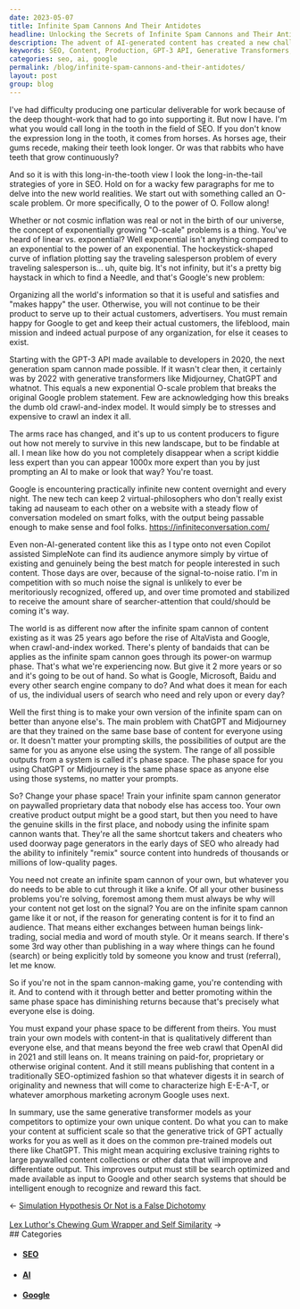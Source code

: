 ```yaml
---
date: 2023-05-07
title: Infinite Spam Cannons And Their Antidotes
headline: Unlocking the Secrets of Infinite Spam Cannons and Their Antidotes
description: The advent of AI-generated content has created a new challenge for search engines to organize the infinite new glutton of information in a useful way. I discuss the need for us content producers to find ways to stand out from the 'infinite spam cannon' and offer solutions for optimizing our content to be recognized and rewarded by search engines.
keywords: SEO, Content, Production, GPT-3 API, Generative Transformers, Midjourney, ChatGPT, Linear vs. Exponential, Cosmic Inflation, Traveling Salesperson Problem, Google, Search Engine, Signal-to-Noise Ratio, Copilot, SimpleNote, AltaVista, Crawl-and-Index Model, Bandaids, Script Kiddie, AI, Virtual-Philosophers, Phase Space, Generative Trick, Paywalled Content
categories: seo, ai, google
permalink: /blog/infinite-spam-cannons-and-their-antidotes/
layout: post
group: blog
---
```



I've had difficulty producing one particular deliverable for work because of
the deep thought-work that had to go into supporting it. But now I have. I'm
what you would call long in the tooth in the field of SEO. If you don't know
the expression long in the tooth, it comes from horses. As horses age, their
gums recede, making their teeth look longer. Or was that rabbits who have teeth
that grow continuously?

And so it is with this long-in-the-tooth view I look the long-in-the-tail
strategies of yore in SEO. Hold on for a wacky few paragraphs for me to delve
into the new world realities. We start out with something called an O-scale
problem. Or more specifically, O to the power of O. Follow along!

Whether or not cosmic inflation was real or not in the birth of our universe,
the concept of exponentially growing "O-scale" problems is a thing. You've
heard of linear vs. exponential? Well exponential isn't anything compared to an
exponential to the power of an exponential. The hockeystick-shaped curve of
inflation plotting say the traveling salesperson problem of every traveling
salesperson is... uh, quite big. It's not infinity, but it's a pretty big
haystack in which to find a Needle, and that's Google's new problem:

Organizing all the world's information so that it is useful and satisfies and
"makes happy" the user. Otherwise, you will not continue to be their product to
serve up to their actual customers, advertisers. You must remain happy for
Google to get and keep their actual customers, the lifeblood, main mission and
indeed actual purpose of any organization, for else it ceases to exist. 

Starting with the GPT-3 API made available to developers in 2020, the next
generation spam cannon made possible. If it wasn't clear then, it certainly was
by 2022 with generative transformers like Midjourney, ChatGPT and whatnot. This
equals a new exponential O-scale problem that breaks the original Google
problem statement. Few are acknowledging how this breaks the dumb old
crawl-and-index model. It would simply be to stresses and expensive to crawl an
index it all. 

The arms race has changed, and it's up to us content producers to figure out
how not merely to survive in this new landscape, but to be findable at all. I
mean like how do you not completely disappear when a script kiddie less expert
than you can appear 1000x more expert than you by just prompting an AI to make
or look that way? You're toast. 

Google is encountering practically infinite new content overnight and every
night. The new tech can keep 2 virtual-philosophers who don't really exist
taking ad nauseam to each other on a website with a steady flow of conversation
modeled on smart folks, with the output being passable enough to make sense and
fool folks. https://infiniteconversation.com/

Even non-AI-generated content like this as I type onto not even Copilot
assisted SimpleNote can find its audience anymore simply by virtue of existing
and genuinely being the best match for people interested in such content. Those
days are over, because of the signal-to-noise ratio. I'm in competition with so
much noise the signal is unlikely to ever be meritoriously recognized, offered
up, and over time promoted and stabilized to receive the amount share of
searcher-attention that could/should be coming it's way. 

The world is as different now after the infinite spam cannon of content
existing as it was 25 years ago before the rise of AltaVista and Google, when
crawl-and-index worked. There's plenty of bandaids that can be applies as the
infinite spam cannon goes through its power-on warmup phase. That's what we're
experiencing now. But give it 2 more years or so and it's going to be out of
hand. So what is Google, Microsoft, Baidu and every other search engine company
to do? And what does it mean for each of us, the individual users of search who
need and rely upon or every day?

Well the first thing is to make your own version of the infinite spam can on
better than anyone else's. The main problem with ChatGPT and Midjourney are
that they trained on the same base base of content for everyone using or. It
doesn't matter your prompting skills, the possibilities of output are the same
for you as anyone else using the system. The range of all possible outputs from
a system is called it's phase space. The phase space for you using ChatGPT or
Midjourney is the same phase space as anyone else using those systems, no
matter your prompts. 

So? Change your phase space! Train your infinite spam cannon generator on
paywalled proprietary data that nobody else has access too. Your own creative
product output might be a good start, but then you need to have the genuine
skills in the first place, and nobody using the infinite spam cannon wants
that. They're all the same shortcut takers and cheaters who used doorway page
generators in the early days of SEO who already had the ability to infinitely
"remix" source content into hundreds of thousands or millions of low-quality
pages. 

You need not create an infinite spam cannon of your own, but whatever you do
needs to be able to cut through it like a knife. Of all your other business
problems you're solving, foremost among them must always be why will your
content not get lost on the signal? You are on the infinite spam cannon game
like it or not, if the reason for generating content is for it to find an
audience. That means either exchanges between human beings link-trading, social
media and word of mouth style. Or it means search. If there's some 3rd way
other than publishing in a way where things can he found (search) or being
explicitly told by someone you know and trust (referral), let me know. 

So if you're not in the spam cannon-making game, you're contending with it. And
to contend with it through better and better promoting within the same phase
space has diminishing returns because that's precisely what everyone else is
doing.  

You must expand your phase space to be different from theirs. You must train
your own models with content-in that is qualitatively different than everyone
else, and that means beyond the free web crawl that OpenAI did in 2021 and
still leans on. It means training on paid-for, proprietary or otherwise
original content. And it still means publishing that content in a traditionally
SEO-optimized fashion so that whatever digests it in search of originality and
newness that will come to characterize high E-E-A-T, or whatever amorphous
marketing acronym Google uses next. 

In summary, use the same generative transformer models as your competitors to
optimize your own unique content. Do what you can to make your content at
sufficient scale so that the generative trick of GPT actually works for you as
well as it does on the common pre-trained models out there like ChatGPT. This
might mean acquiring exclusive training rights to large paywalled content
collections or other data that will improve and differentiate output. This
improves output must still be search optimized and made available as input to
Google and other search systems that should be intelligent enough to recognize
and reward this fact.





















<div class="arrow-links"><div class="post-nav-prev"><span class="arrow">&larr;&nbsp;</span><a href="/blog/simulation-hypothesis-or-not-is-a-false-dichotomy/">Simulation Hypothesis Or Not is a False Dichotomy</a></div> &nbsp; <div class="post-nav-next"><a href="/blog/lex-luthor-s-chewing-gum-wrapper-and-self-similarity/">Lex Luthor's Chewing Gum Wrapper and Self Similarity</a><span class="arrow">&nbsp;&rarr;</span></div></div>
## Categories

<ul>
<li><h4><a href='/seo/'>SEO</a></h4></li>
<li><h4><a href='/ai/'>AI</a></h4></li>
<li><h4><a href='/google/'>Google</a></h4></li></ul>
